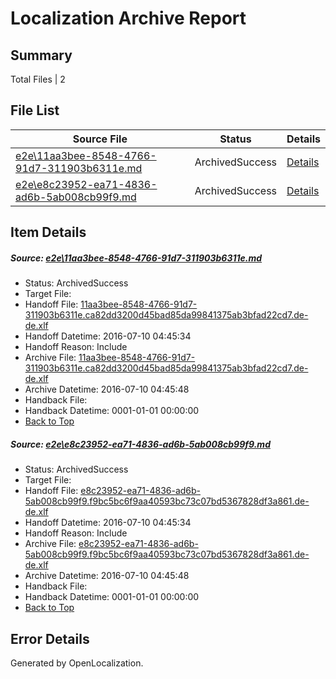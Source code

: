# <a name='report-top'></a> Localization Archive Report

## Summary
 Total Files | 2

## File List
 Source File | Status | Details 
 ----------- | ------ | ------- 
 [e2e\11aa3bee-8548-4766-91d7-311903b6311e.md](https://github.com/OpenLocalizationTestOrg/oltest/blob/daf07f7565320fa8156c5e3c0aa38a4b88da2f34/e2e/11aa3bee-8548-4766-91d7-311903b6311e.md) | ArchivedSuccess | [Details](#484bceac8193e03123e966bf3415ba30a16e24091)
 [e2e\e8c23952-ea71-4836-ad6b-5ab008cb99f9.md](https://github.com/OpenLocalizationTestOrg/oltest/blob/daf07f7565320fa8156c5e3c0aa38a4b88da2f34/e2e/e8c23952-ea71-4836-ad6b-5ab008cb99f9.md) | ArchivedSuccess | [Details](#35d7bb769ecb3eb784469eae6478ceb21290b6954)

## Item Details
##### <a name='484bceac8193e03123e966bf3415ba30a16e24091'></a> Source: [e2e\11aa3bee-8548-4766-91d7-311903b6311e.md](https://github.com/OpenLocalizationTestOrg/oltest/blob/daf07f7565320fa8156c5e3c0aa38a4b88da2f34/e2e/11aa3bee-8548-4766-91d7-311903b6311e.md)
* Status: ArchivedSuccess
* Target File: 
* Handoff File: [11aa3bee-8548-4766-91d7-311903b6311e.ca82dd3200d45bad85da99841375ab3bfad22cd7.de-de.xlf](https://github.com/OpenLocalizationTestOrg/olhandoff-e2e/blob/aceb6a1e101f88a278247147c06158eb3d31afae/ol-handoff/OpenLocalizationTestOrg/oltest-dede-fly/ci/ht/11aa3bee-8548-4766-91d7-311903b6311e.ca82dd3200d45bad85da99841375ab3bfad22cd7.de-de.xlf)
* Handoff Datetime: 2016-07-10 04:45:34
* Handoff Reason: Include
* Archive File: [11aa3bee-8548-4766-91d7-311903b6311e.ca82dd3200d45bad85da99841375ab3bfad22cd7.de-de.xlf](https://github.com/OpenLocalizationTestOrg/olhandoff-e2e/blob/26f0325f4180a8e47f9d150dad20babf5031336e/ol-archive/OpenLocalizationTestOrg/oltest-dede-fly/ci/ht/11aa3bee-8548-4766-91d7-311903b6311e.ca82dd3200d45bad85da99841375ab3bfad22cd7.de-de.xlf)
* Archive Datetime: 2016-07-10 04:45:48
* Handback File: 
* Handback Datetime: 0001-01-01 00:00:00
* [Back to Top](#report-top)

##### <a name='35d7bb769ecb3eb784469eae6478ceb21290b6954'></a> Source: [e2e\e8c23952-ea71-4836-ad6b-5ab008cb99f9.md](https://github.com/OpenLocalizationTestOrg/oltest/blob/daf07f7565320fa8156c5e3c0aa38a4b88da2f34/e2e/e8c23952-ea71-4836-ad6b-5ab008cb99f9.md)
* Status: ArchivedSuccess
* Target File: 
* Handoff File: [e8c23952-ea71-4836-ad6b-5ab008cb99f9.f9bc5bc6f9aa40593bc73c07bd5367828df3a861.de-de.xlf](https://github.com/OpenLocalizationTestOrg/olhandoff-e2e/blob/aceb6a1e101f88a278247147c06158eb3d31afae/ol-handoff/OpenLocalizationTestOrg/oltest-dede-fly/ci/ht/e8c23952-ea71-4836-ad6b-5ab008cb99f9.f9bc5bc6f9aa40593bc73c07bd5367828df3a861.de-de.xlf)
* Handoff Datetime: 2016-07-10 04:45:34
* Handoff Reason: Include
* Archive File: [e8c23952-ea71-4836-ad6b-5ab008cb99f9.f9bc5bc6f9aa40593bc73c07bd5367828df3a861.de-de.xlf](https://github.com/OpenLocalizationTestOrg/olhandoff-e2e/blob/26f0325f4180a8e47f9d150dad20babf5031336e/ol-archive/OpenLocalizationTestOrg/oltest-dede-fly/ci/ht/e8c23952-ea71-4836-ad6b-5ab008cb99f9.f9bc5bc6f9aa40593bc73c07bd5367828df3a861.de-de.xlf)
* Archive Datetime: 2016-07-10 04:45:48
* Handback File: 
* Handback Datetime: 0001-01-01 00:00:00
* [Back to Top](#report-top)


## Error Details

Generated by OpenLocalization.
